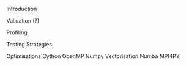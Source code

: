 Introduction

Validation (?)

Profiling

Testing Strategies

Optimisations
Cython
OpenMP
Numpy Vectorisation
Numba
MPI4PY
